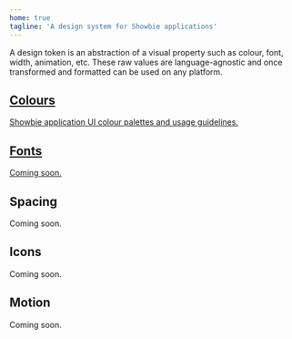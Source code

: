 ```yaml
---
home: true
tagline: 'A design system for Showbie applications'
---
```


A design token is an abstraction of a visual property such as colour, font, width, animation, etc. These raw values are language-agnostic and once transformed and formatted can be used on any platform.

<div class="features nr2 nl2">
  <a class="feature ma2" href="/colours/showbie/">
    <h2><Badge vertical="middle"><VIcon name="droplet"/></Badge> Colours</h2>
    <p>Showbie application UI colour palettes and usage guidelines.</p>
  </a>
  <a class="feature ma2" href="/type/showbie/">
    <h2><Badge vertical="middle"><VIcon name="type"/></Badge> Fonts</h2>
    <p>Coming soon.</p>
  </a>
  <div class="feature ma2 o-50">
    <h2><Badge vertical="middle"><VIcon name="layout"/></Badge> Spacing</h2>
    <p>Coming soon.</p>
  </div>
  <div class="feature ma2 o-50">
    <h2><Badge vertical="middle"><VIcon name="feather"/></Badge> Icons</h2>
    <p>Coming soon.</p>
  </div>
  <div class="feature ma2 o-50">
    <h2><Badge vertical="middle"><VIcon name="wind"/></Badge> Motion</h2>
    <p>Coming soon.</p>
  </div>
  <div class="feature ma2 o-50"></div>
</div>

